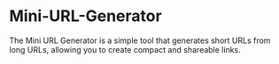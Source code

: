 # Mini-URL-Generator
The Mini URL Generator is a simple tool that generates short URLs from long URLs, allowing you to create compact and shareable links.
